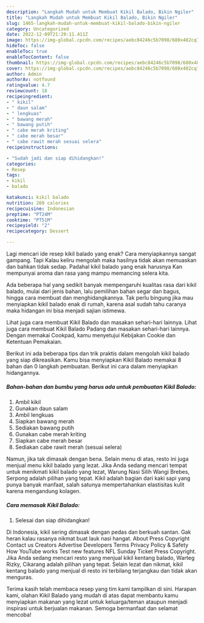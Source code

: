 ```yaml
---
description: "Langkah Mudah untuk Membuat Kikil Balado, Bikin Ngiler"
title: "Langkah Mudah untuk Membuat Kikil Balado, Bikin Ngiler"
slug: 1465-langkah-mudah-untuk-membuat-kikil-balado-bikin-ngiler
category: Uncategorized
date: 2022-12-09T21:29:11.411Z
image: https://img-global.cpcdn.com/recipes/aebc84246c5b7098/680x482cq70/kikil-balado-foto-resep-utama.jpg
hideToc: false
enableToc: true
enableTocContent: false
thumbnail: https://img-global.cpcdn.com/recipes/aebc84246c5b7098/680x482cq70/kikil-balado-foto-resep-utama.jpg
cover: https://img-global.cpcdn.com/recipes/aebc84246c5b7098/680x482cq70/kikil-balado-foto-resep-utama.jpg
author: Admin
authorAv: notfound
ratingvalue: 4.7
reviewcount: 18
recipeingredient:
- " kikil"
- " daun salam"
- " lengkuas"
- " bawang merah"
- " bawang putih"
- " cabe merah kriting"
- " cabe merah besar"
- " cabe rawit merah sesuai selera"
recipeinstructions:

- "Sudah jadi dan siap dihidangkan!"
categories:
- Resep
tags:
- kikil
- balado

katakunci: kikil balado 
nutrition: 269 calories
recipecuisine: Indonesian
preptime: "PT24M"
cooktime: "PT51M"
recipeyield: "2"
recipecategory: Dessert

---
```



Lagi mencari ide resep kikil balado yang enak? Cara menyiapkannya sangat gampang. Tapi Kalau keliru mengolah maka hasilnya tidak akan memuaskan dan bahkan tidak sedap. Padahal kikil balado yang enak harusnya Kan mempunyai aroma dan rasa yang mampu memancing selera kita.


Ada beberapa hal yang sedikit banyak mempengaruhi kualitas rasa dari kikil balado, mulai dari jenis bahan, lalu pemilihan bahan segar dan bagus, hingga cara membuat dan menghidangkannya. Tak perlu bingung jika mau menyiapkan kikil balado enak di rumah, karena asal sudah tahu caranya maka hidangan ini bisa menjadi sajian istimewa.

Lihat juga cara membuat Kikil Balado dan masakan sehari-hari lainnya. Lihat juga cara membuat Kikil Balado Padang dan masakan sehari-hari lainnya. Dengan memakai Cookpad, kamu menyetujui Kebijakan Cookie dan Ketentuan Pemakaian.


Berikut ini ada beberapa tips dan trik praktis dalam mengolah kikil balado yang siap dikreasikan. Kamu bisa menyiapkan Kikil Balado memakai 8 bahan dan 0 langkah pembuatan. Berikut ini cara dalam menyiapkan hidangannya.

<!--inarticleads1-->

##### Bahan-bahan dan bumbu yang harus ada untuk pembuatan Kikil Balado:

1. Ambil  kikil
1. Gunakan  daun salam
1. Ambil  lengkuas
1. Siapkan  bawang merah
1. Sediakan  bawang putih
1. Gunakan  cabe merah kriting
1. Siapkan  cabe merah besar
1. Sediakan  cabe rawit merah (sesuai selera)


Namun, jika tak dimasak dengan bena. Selain menu di atas, resto ini juga menjual menu kikil balado yang lezat. Jika Anda sedang mencari tempat untuk menikmati kikil balado yang lezat, Warung Nasi Silih Wangi Brebes, Serpong adalah pilihan yang tepat. Kikil adalah bagian dari kaki sapi yang punya banyak manfaat, salah satunya mempertahankan elastisitas kulit karena mengandung kolagen. 

<!--inarticleads2-->

##### Cara memasak Kikil Balado:


1. Selesai dan siap dihidangkan!

Di Indonesia, kikil sering dimasak dengan pedas dan berkuah santan. Gak heran kalau rasanya nikmat buat lauk nasi hangat. About Press Copyright Contact us Creators Advertise Developers Terms Privacy Policy &amp; Safety How YouTube works Test new features NFL Sunday Ticket Press Copyright. Jika Anda sedang mencari resto yang menjual kikil kentang balado, Warteg Rizky, Cikarang adalah pilihan yang tepat. Selain lezat dan nikmat, kikil kentang balado yang menjual di resto ini terbilang terjangkau dan tidak akan menguras. 

Terima kasih telah membaca resep yang tim kami tampilkan di sini. Harapan kami, olahan Kikil Balado yang mudah di atas dapat membantu kamu menyiapkan makanan yang lezat untuk keluarga/teman ataupun menjadi inspirasi untuk berjualan makanan. Semoga bermanfaat dan selamat mencoba!
